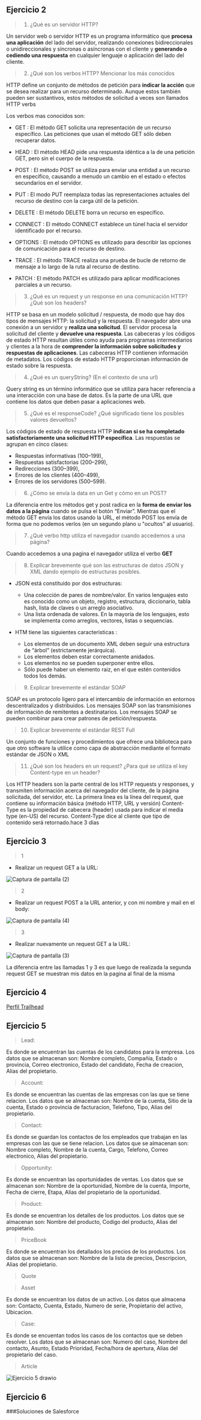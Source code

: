 ## Ejercicio 2

>1.	¿Qué es un servidor HTTP? 

Un servidor web o servidor HTTP es un programa informático que **procesa una aplicación** del lado del servidor, realizando conexiones bidireccionales o unidireccionales y síncronas o asíncronas con el cliente y **generando o cediendo una respuesta** en cualquier lenguaje o aplicación del lado del cliente.


>2.	¿Qué son los verbos HTTP? Mencionar los más conocidos

HTTP define un conjunto de métodos de petición para **indicar la acción** que se desea realizar para un recurso determinado. Aunque estos también pueden ser sustantivos, estos métodos de solicitud a veces son llamados HTTP verbs

Los verbos mas conocidos son:

- GET :
El método GET solicita una representación de un recurso específico. Las peticiones que usan el método GET sólo deben recuperar datos.

- HEAD :
El método HEAD pide una respuesta idéntica a la de una petición GET, pero sin el cuerpo de la respuesta.

- POST :
El método POST se utiliza para enviar una entidad a un recurso en específico, causando a menudo un cambio en el estado o efectos secundarios en el servidor.

- PUT :
El modo PUT reemplaza todas las representaciones actuales del recurso de destino con la carga útil de la petición.

- DELETE :
El método DELETE borra un recurso en específico.

- CONNECT :
El método CONNECT establece un túnel hacia el servidor identificado por el recurso.

- OPTIONS :
El método OPTIONS es utilizado para describir las opciones de comunicación para el recurso de destino.

- TRACE :
El método TRACE realiza una prueba de bucle de retorno de mensaje a lo largo de la ruta al recurso de destino.

- PATCH :
El método PATCH es utilizado para aplicar modificaciones parciales a un recurso.


>3.	¿Qué es un request y un response en una comunicación HTTP? ¿Qué son los headers?

HTTP se basa en un modelo solicitud / respuesta, de modo que hay dos tipos de mensajes HTTP: la solicitud y la respuesta. El navegador abre una conexión a un servidor y **realiza una solicitud**. El servidor procesa la solicitud del cliente y **devuelve una respuesta**. 
Las cabeceras y los códigos de estado HTTP resultan útiles como ayuda para programas intermediarios y clientes a la hora de **comprender la información sobre solicitudes y respuestas de aplicaciones**. Las cabeceras HTTP contienen información de metadatos. Los códigos de estado HTTP proporcionan información de estado sobre la respuesta.


>4.	¿Qué es un queryString? (En el contexto de una url)

Query string es un término informático que se utiliza para hacer referencia a una interacción con una base de datos. Es la parte de una URL que contiene los datos que deben pasar a aplicaciones web.


>5.	¿Qué es el responseCode? ¿Qué significado tiene los posibles valores devueltos?

Los códigos de estado de respuesta HTTP **indican si se ha completado satisfactoriamente una solicitud HTTP específica**. Las respuestas se agrupan en cinco clases:

- Respuestas informativas (100–199),
- Respuestas satisfactorias (200–299),
- Redirecciones (300–399),
- Errores de los clientes (400–499),
- Errores de los servidores (500–599).


>6.	¿Cómo se envía la data en un Get y cómo en un POST? 

La diferencia entre los métodos get y post radica en la **forma de enviar los datos a la página** cuando se pulsa el botón “Enviar”. Mientras que el método GET envía los datos usando la URL, el método POST los envía de forma que no podemos verlos (en un segundo plano u "ocultos" al usuario).


>7.	¿Qué verbo http utiliza el navegador cuando accedemos a una página?

Cuando accedemos a una pagina el navegador utiliza el verbo **GET**


>8.	Explicar brevemente qué son las estructuras de datos JSON y XML dando ejemplo de estructuras posibles.

- JSON está constituído por dos estructuras:

  - Una colección de pares de nombre/valor. En varios lenguajes esto es conocido como un objeto, registro, estructura, diccionario, tabla hash, lista de claves o un arreglo asociativo.
  - Una lista ordenada de valores. En la mayoría de los lenguajes, esto se implementa como arreglos, vectores, listas o sequencias.
 
- HTM tiene las siguientes caracteristicas :
  
  - Los elementos de un documento XML deben seguir una estructura de “árbol” (estrictamente jerárquica).
  - Los elementos deben estar correctamente anidados.
  - Los elementos no se pueden superponer entre ellos.
  - Sólo puede haber un elemento raiz, en el que estén contenidos todos los demás.


>9.	Explicar brevemente el estándar SOAP

SOAP es un protocolo ligero para el intercambio de información en entornos descentralizados y distribuidos. Los mensajes SOAP son las transmisiones de información de remitentes a destinatarios. Los mensajes SOAP se pueden combinar para crear patrones de petición/respuesta.


>10.	Explicar brevemente el estándar REST Full

Un conjunto de funciones y procedimientos que ofrece una biblioteca para que otro software la utilice como capa de abstracción mediante el formato estándar de JSON o XML

>11.	¿Qué son los headers en un request? ¿Para qué se utiliza el key Content-type en un header?

Los HTTP headers son la parte central de los HTTP requests y responses, y transmiten información acerca del navegador del cliente, de la página solicitada, del servidor, etc. La primera línea es la línea del request, que contiene su información básica (método HTTP, URL y versión)
Content-Type es la propiedad de cabecera (header) usada para indicar el media type (en-US) del recurso. Content-Type dice al cliente que tipo de contenido será retornado.hace 3 días

## Ejercicio 3

>1
-	Realizar un request GET a la URL: 

![Captura de pantalla (2)](https://user-images.githubusercontent.com/89410795/201197702-ca6fc6a5-4967-4e66-955d-134e91c7c1c9.png)

>2
- Realizar un request POST a la URL anterior, y con mi nombre y mail en el body:

![Captura de pantalla (4)](https://user-images.githubusercontent.com/89410795/201197910-8c7bf9b5-d2f6-4d04-a451-d0ec654a253e.png)

>3
-	Realizar nuevamente un request GET a la URL: 

![Captura de pantalla (3)](https://user-images.githubusercontent.com/89410795/201197947-e902209b-77cb-4fa0-a18b-e4143fa047c1.png)

La diferencia entre las llamadas 1 y 3 es que luego de realizada la segunda request GET se muestran mis datos en la pagina al final de la misma 

## Ejercicio 4

[Perfil Trailhead](https://trailblazer.me/id/tcalcagno)

## Ejercicio 5

>Lead:

Es donde se encuentran las cuentas de los candidatos para la empresa. Los datos que se almacenan son: Nombre completo, Compañia, Estado o provincia, Correo electronico, Estado del candidato, Fecha de creacion, Alias del propietario.

>Account:

Es donde se encuentran las cuentas de las empresas con las que se tiene relacion. Los datos que se almacenan son: Nombre de la cuenta, Sitio de la cuenta, Estado o provincia de facturacion, Telefono, Tipo, Alias del propietario.

>Contact:

Es donde se guardan los contactos de los empleados que trabajan en las empresas con las que se tiene relacion. Los datos que se almacenan son: Nombre completo, Nombre de la cuenta, Cargo, Telefono, Correo electronico, Alias del propietario.

>Opportunity:

Es donde se encuentran las oportunidades de ventas. Los datos que se almacenan son: Nombre de la oportunidad, Nombre de la cuenta, Importe, Fecha de cierre, Etapa, Alias del propietario de la oportunidad.

>Product:

Es donde se encuentran los detalles de los productos. Los datos que se almacenan son: Nombre del producto, Codigo del producto, Alias del propietario.

>PriceBook

Es donde se encuentran los detallados los precios de los productos. Los datos que se almacenan son: Nombre de la lista de precios, Descripcion, Alias del propietario.

>Quote



>Asset

Es donde se encuentran los datos de un activo. Los datos que almacena son: Contacto, Cuenta, Estado, Numero de serie, Propietario del activo, Ubicacion.

>Case:

Es donde se encuentan todos los casos de los contactos que se deben resolver. Los datos que se almacenan son: Numero del caso, Nombre del contacto, Asunto, Estado Prioridad, Fecha/hora de apertura, Alias del propietario del caso.

>Article


![Ejercicio 5 drawio](https://user-images.githubusercontent.com/89410795/201535108-96c4e50a-89a3-47d3-8f33-7f38e8cec973.png)


## Ejercicio 6

###Soluciones de Salesforce
